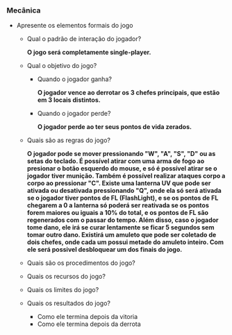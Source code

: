 ### Mecânica

- Apresente os elementos formais do jogo
    - Qual o padrão de interação do jogador?
 
        **O jogo será completamente single-player.**

    - Qual o objetivo do jogo? 
        - Quando o jogador ganha?
     
            **O jogador vence ao derrotar os 3 chefes principais, que estão em 3 locais distintos.**

        - Quando o jogador perde?
     
            **O jogador perde ao ter seus pontos de vida zerados.**

    - Quais são as regras do jogo?
 
        **O jogador pode se mover pressionando "W", "A", "S", "D" ou as setas do teclado. É possível atirar com uma arma de fogo ao presionar o botão esquerdo do mouse, e só é possível atirar se o jogador tiver munição. Também é possível realizar ataques corpo a corpo ao pressionar "C". Existe uma lanterna UV que pode ser ativada ou desativada pressionando "Q", onde ela só será ativada se o jogador tiver pontos de FL (FlashLight), e se os pontos de FL chegarem a 0 a lanterna só poderá ser reativada se os pontos forem maiores ou iguais a 10% do total, e os pontos de FL são regenerados com o passar do tempo. Além disso, caso o jogador tome dano, ele irá se curar lentamente se ficar 5 segundos sem tomar outro dano.
      Existirá um amuleto que pode ser coletado de dois chefes, onde cada um possui metade do amuleto inteiro. Com ele será possivel desbloquear um dos finais do jogo.**

    - Quais são os procedimentos do jogo?
    - Quais os recursos do jogo?
    - Quais os limites do jogo?
    - Quais os resultados do jogo?
        - Como ele termina depois da vitoria
        - Como ele termina depois da derrota

